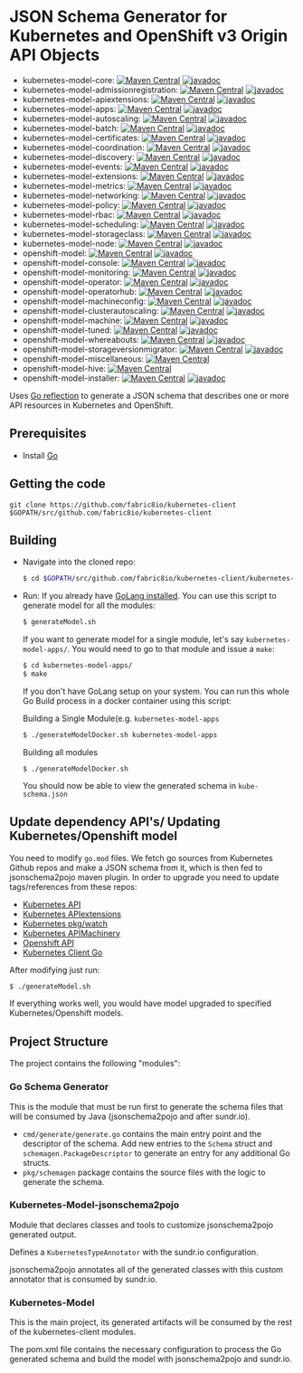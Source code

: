 # JSON Schema Generator for Kubernetes and OpenShift v3 Origin API Objects

* kubernetes-model-core: [![Maven Central](https://img.shields.io/maven-central/v/io.fabric8/kubernetes-model-core.svg?maxAge=2592000)](http://search.maven.org/#search%7Cga%7C1%7Cg%3Aio.fabric8%20a%3Akubernetes-model-core)
[![javadoc](https://javadoc.io/badge2/io.fabric8/kubernetes-model-core/javadoc.svg)](https://javadoc.io/doc/io.fabric8/kubernetes-model-core)
* kubernetes-model-admissionregistration: [![Maven Central](https://img.shields.io/maven-central/v/io.fabric8/kubernetes-model-admissionregistration.svg?maxAge=2592000)](http://search.maven.org/#search%7Cga%7C1%7Cg%3Aio.fabric8%20a%3Akubernetes-model-admissionregistration)
[![javadoc](https://javadoc.io/badge2/io.fabric8/kubernetes-model-admissionregistration/javadoc.svg)](https://javadoc.io/doc/io.fabric8/kubernetes-model-admissionregistration)
* kubernetes-model-apiextensions: [![Maven Central](https://img.shields.io/maven-central/v/io.fabric8/kubernetes-model-apiextensions.svg?maxAge=2592000)](http://search.maven.org/#search%7Cga%7C1%7Cg%3Aio.fabric8%20a%3Akubernetes-model-apiextensions)
[![javadoc](https://javadoc.io/badge2/io.fabric8/kubernetes-model-apiextensions/javadoc.svg)](https://javadoc.io/doc/io.fabric8/kubernetes-model-apiextensions)
* kubernetes-model-apps: [![Maven Central](https://img.shields.io/maven-central/v/io.fabric8/kubernetes-model-apps.svg?maxAge=2592000)](http://search.maven.org/#search%7Cga%7C1%7Cg%3Aio.fabric8%20a%3Akubernetes-model-apps)
[![javadoc](https://javadoc.io/badge2/io.fabric8/kubernetes-model-apps/javadoc.svg)](https://javadoc.io/doc/io.fabric8/kubernetes-model-apps)
* kubernetes-model-autoscaling: [![Maven Central](https://img.shields.io/maven-central/v/io.fabric8/kubernetes-model-autoscaling.svg?maxAge=2592000)](http://search.maven.org/#search%7Cga%7C1%7Cg%3Aio.fabric8%20a%3Akubernetes-model-autoscaling)
[![javadoc](https://javadoc.io/badge2/io.fabric8/kubernetes-model-autoscaling/javadoc.svg)](https://javadoc.io/doc/io.fabric8/kubernetes-model-autoscaling)
* kubernetes-model-batch: [![Maven Central](https://img.shields.io/maven-central/v/io.fabric8/kubernetes-model-batch.svg?maxAge=2592000)](http://search.maven.org/#search%7Cga%7C1%7Cg%3Aio.fabric8%20a%3Akubernetes-model-batch)
[![javadoc](https://javadoc.io/badge2/io.fabric8/kubernetes-model-batch/javadoc.svg)](https://javadoc.io/doc/io.fabric8/kubernetes-model-batch)
* kubernetes-model-certificates: [![Maven Central](https://img.shields.io/maven-central/v/io.fabric8/kubernetes-model-certificates.svg?maxAge=2592000)](http://search.maven.org/#search%7Cga%7C1%7Cg%3Aio.fabric8%20a%3Akubernetes-model-certificates)
[![javadoc](https://javadoc.io/badge2/io.fabric8/kubernetes-model-certificates/javadoc.svg)](https://javadoc.io/doc/io.fabric8/kubernetes-model-certificates)
* kubernetes-model-coordination: [![Maven Central](https://img.shields.io/maven-central/v/io.fabric8/kubernetes-model-coordination.svg?maxAge=2592000)](http://search.maven.org/#search%7Cga%7C1%7Cg%3Aio.fabric8%20a%3Akubernetes-model-coordination)
[![javadoc](https://javadoc.io/badge2/io.fabric8/kubernetes-model-coordination/javadoc.svg)](https://javadoc.io/doc/io.fabric8/kubernetes-model-coordination)
* kubernetes-model-discovery: [![Maven Central](https://img.shields.io/maven-central/v/io.fabric8/kubernetes-model-discovery.svg?maxAge=2592000)](http://search.maven.org/#search%7Cga%7C1%7Cg%3Aio.fabric8%20a%3Akubernetes-model-discovery)
[![javadoc](https://javadoc.io/badge2/io.fabric8/kubernetes-model-discovery/javadoc.svg)](https://javadoc.io/doc/io.fabric8/kubernetes-model-discovery)
* kubernetes-model-events: [![Maven Central](https://img.shields.io/maven-central/v/io.fabric8/kubernetes-model-events.svg?maxAge=2592000)](http://search.maven.org/#search%7Cga%7C1%7Cg%3Aio.fabric8%20a%3Akubernetes-model-events)
[![javadoc](https://javadoc.io/badge2/io.fabric8/kubernetes-model-events/javadoc.svg)](https://javadoc.io/doc/io.fabric8/kubernetes-model-events)
* kubernetes-model-extensions: [![Maven Central](https://img.shields.io/maven-central/v/io.fabric8/kubernetes-model-extensions.svg?maxAge=2592000)](http://search.maven.org/#search%7Cga%7C1%7Cg%3Aio.fabric8%20a%3Akubernetes-model-extensions)
[![javadoc](https://javadoc.io/badge2/io.fabric8/kubernetes-model-extensions/javadoc.svg)](https://javadoc.io/doc/io.fabric8/kubernetes-model-extensions)
* kubernetes-model-metrics: [![Maven Central](https://img.shields.io/maven-central/v/io.fabric8/kubernetes-model-metrics.svg?maxAge=2592000)](http://search.maven.org/#search%7Cga%7C1%7Cg%3Aio.fabric8%20a%3Akubernetes-model-metrics)
[![javadoc](https://javadoc.io/badge2/io.fabric8/kubernetes-model-metrics/javadoc.svg)](https://javadoc.io/doc/io.fabric8/kubernetes-model-metrics)
* kubernetes-model-networking: [![Maven Central](https://img.shields.io/maven-central/v/io.fabric8/kubernetes-model-networking.svg?maxAge=2592000)](http://search.maven.org/#search%7Cga%7C1%7Cg%3Aio.fabric8%20a%3Akubernetes-model-networking)
[![javadoc](https://javadoc.io/badge2/io.fabric8/kubernetes-model-networking/javadoc.svg)](https://javadoc.io/doc/io.fabric8/kubernetes-model-networking)
* kubernetes-model-policy: [![Maven Central](https://img.shields.io/maven-central/v/io.fabric8/kubernetes-model-policy.svg?maxAge=2592000)](http://search.maven.org/#search%7Cga%7C1%7Cg%3Aio.fabric8%20a%3Akubernetes-model-policy)
[![javadoc](https://javadoc.io/badge2/io.fabric8/kubernetes-model-policy/javadoc.svg)](https://javadoc.io/doc/io.fabric8/kubernetes-model-policy)
* kubernetes-model-rbac: [![Maven Central](https://img.shields.io/maven-central/v/io.fabric8/kubernetes-model-rbac.svg?maxAge=2592000)](http://search.maven.org/#search%7Cga%7C1%7Cg%3Aio.fabric8%20a%3Akubernetes-model-rbac)
[![javadoc](https://javadoc.io/badge2/io.fabric8/kubernetes-model-rbac/javadoc.svg)](https://javadoc.io/doc/io.fabric8/kubernetes-model-rbac)
* kubernetes-model-scheduling: [![Maven Central](https://img.shields.io/maven-central/v/io.fabric8/kubernetes-model-scheduling.svg?maxAge=2592000)](http://search.maven.org/#search%7Cga%7C1%7Cg%3Aio.fabric8%20a%3Akubernetes-model-scheduling)
[![javadoc](https://javadoc.io/badge2/io.fabric8/kubernetes-model-scheduling/javadoc.svg)](https://javadoc.io/doc/io.fabric8/kubernetes-model-scheduling)
* kubernetes-model-storageclass: [![Maven Central](https://img.shields.io/maven-central/v/io.fabric8/kubernetes-model-storageclass.svg?maxAge=2592000)](http://search.maven.org/#search%7Cga%7C1%7Cg%3Aio.fabric8%20a%3Akubernetes-model-storageclass)
[![javadoc](https://javadoc.io/badge2/io.fabric8/kubernetes-model-storageclass/javadoc.svg)](https://javadoc.io/doc/io.fabric8/kubernetes-model-storageclass)
* kubernetes-model-node: [![Maven Central](https://img.shields.io/maven-central/v/io.fabric8/kubernetes-model-node.svg?maxAge=2592000)](http://search.maven.org/#search%7Cga%7C1%7Cg%3Aio.fabric8%20a%3Akubernetes-model-node)
[![javadoc](https://javadoc.io/badge2/io.fabric8/kubernetes-model-node/javadoc.svg)](https://javadoc.io/doc/io.fabric8/kubernetes-model-node)
* openshift-model: [![Maven Central](https://img.shields.io/maven-central/v/io.fabric8/openshift-model.svg?maxAge=2592000)](http://search.maven.org/#search%7Cga%7C1%7Cg%3Aio.fabric8%20a%3Aopenshift-model)
[![javadoc](https://javadoc.io/badge2/io.fabric8/openshift-model/javadoc.svg)](https://javadoc.io/doc/io.fabric8/openshift-model)
* openshift-model-console: [![Maven Central](https://img.shields.io/maven-central/v/io.fabric8/openshift-model-console.svg?maxAge=2592000)](http://search.maven.org/#search%7Cga%7C1%7Cg%3Aio.fabric8%20a%3Aopenshift-model-console)
[![javadoc](https://javadoc.io/badge2/io.fabric8/openshift-model-console/javadoc.svg)](https://javadoc.io/doc/io.fabric8/openshift-model-console)
* openshift-model-monitoring: [![Maven Central](https://img.shields.io/maven-central/v/io.fabric8/openshift-model-monitoring.svg?maxAge=2592000)](http://search.maven.org/#search%7Cga%7C1%7Cg%3Aio.fabric8%20a%3Aopenshift-model-monitoring)
[![javadoc](https://javadoc.io/badge2/io.fabric8/openshift-model-monitoring/javadoc.svg)](https://javadoc.io/doc/io.fabric8/openshift-model-monitoring)
* openshift-model-operator: [![Maven Central](https://img.shields.io/maven-central/v/io.fabric8/openshift-model-operator.svg?maxAge=2592000)](http://search.maven.org/#search%7Cga%7C1%7Cg%3Aio.fabric8%20a%3Aopenshift-model-operator)
[![javadoc](https://javadoc.io/badge2/io.fabric8/openshift-model-operator/javadoc.svg)](https://javadoc.io/doc/io.fabric8/openshift-model-operator)
* openshift-model-operatorhub: [![Maven Central](https://img.shields.io/maven-central/v/io.fabric8/openshift-model-operatorhub.svg?maxAge=2592000)](http://search.maven.org/#search%7Cga%7C1%7Cg%3Aio.fabric8%20a%3Aopenshift-model-operatorhub)
[![javadoc](https://javadoc.io/badge2/io.fabric8/openshift-model-operatorhub/javadoc.svg)](https://javadoc.io/doc/io.fabric8/openshift-model-operatorhub)
* openshift-model-machineconfig: [![Maven Central](https://img.shields.io/maven-central/v/io.fabric8/openshift-model-machineconfig.svg?maxAge=2592000)](http://search.maven.org/#search%7Cga%7C1%7Cg%3Aio.fabric8%20a%3Aopenshift-model-machineconfig)
[![javadoc](https://javadoc.io/badge2/io.fabric8/openshift-model-machineconfig/javadoc.svg)](https://javadoc.io/doc/io.fabric8/openshift-model-machineconfig)
* openshift-model-clusterautoscaling: [![Maven Central](https://img.shields.io/maven-central/v/io.fabric8/openshift-model-clusterautoscaling.svg?maxAge=2592000)](http://search.maven.org/#search%7Cga%7C1%7Cg%3Aio.fabric8%20a%3Aopenshift-model-clusterautoscaling)
[![javadoc](https://javadoc.io/badge2/io.fabric8/openshift-model-clusterautoscaling/javadoc.svg)](https://javadoc.io/doc/io.fabric8/openshift-model-clusterautoscaling)
* openshift-model-machine: [![Maven Central](https://img.shields.io/maven-central/v/io.fabric8/openshift-model-machine.svg?maxAge=2592000)](http://search.maven.org/#search%7Cga%7C1%7Cg%3Aio.fabric8%20a%3Aopenshift-model-machine)
[![javadoc](https://javadoc.io/badge2/io.fabric8/openshift-model-machine/javadoc.svg)](https://javadoc.io/doc/io.fabric8/openshift-model-machine)
* openshift-model-tuned: [![Maven Central](https://img.shields.io/maven-central/v/io.fabric8/openshift-model-tuned.svg?maxAge=2592000)](http://search.maven.org/#search%7Cga%7C1%7Cg%3Aio.fabric8%20a%3Aopenshift-model-tuned)
[![javadoc](https://javadoc.io/badge2/io.fabric8/openshift-model-tuned/javadoc.svg)](https://javadoc.io/doc/io.fabric8/openshift-model-tuned)
* openshift-model-whereabouts: [![Maven Central](https://img.shields.io/maven-central/v/io.fabric8/openshift-model-whereabouts.svg?maxAge=2592000)](http://search.maven.org/#search%7Cga%7C1%7Cg%3Aio.fabric8%20a%3Aopenshift-model-whereabouts)
[![javadoc](https://javadoc.io/badge2/io.fabric8/openshift-model-whereabouts/javadoc.svg)](https://javadoc.io/doc/io.fabric8/openshift-model-whereabouts)
* openshift-model-storageversionmigrator: [![Maven Central](https://img.shields.io/maven-central/v/io.fabric8/openshift-model-storageversionmigrator.svg?maxAge=2592000)](http://search.maven.org/#search%7Cga%7C1%7Cg%3Aio.fabric8%20a%3Aopenshift-model-storageversionmigrator)
[![javadoc](https://javadoc.io/badge2/io.fabric8/openshift-model-storageversionmigrator/javadoc.svg)](https://javadoc.io/doc/io.fabric8/openshift-model-storageversionmigrator)
* openshift-model-miscellaneous: [![Maven Central](https://img.shields.io/maven-central/v/io.fabric8/openshift-model-miscellaneous.svg?maxAge=2592000)](http://search.maven.org/#search%7Cga%7C1%7Cg%3Aio.fabric8%20a%3Aopenshift-model-miscellaneous)
* openshift-model-hive: [![Maven Central](https://img.shields.io/maven-central/v/io.fabric8/openshift-model-hive.svg?maxAge=2592000)](http://search.maven.org/#search%7Cga%7C1%7Cg%3Aio.fabric8%20a%3Aopenshift-model-hive)
* openshift-model-installer: [![Maven Central](https://img.shields.io/maven-central/v/io.fabric8/openshift-model-installer.svg?maxAge=2592000)](http://search.maven.org/#search%7Cga%7C1%7Cg%3Aio.fabric8%20a%3Aopenshift-model-installer)
[![javadoc](https://javadoc.io/badge2/io.fabric8/openshift-model-miscellaneous/javadoc.svg)](https://javadoc.io/doc/io.fabric8/openshift-model-miscellaneous)

Uses [Go reflection](https://blog.golang.org/laws-of-reflection) to generate a JSON schema that describes one or more
API resources in Kubernetes and OpenShift.

## Prerequisites

- Install [Go](https://golang.org/doc/install)


## Getting the code

  ```
  git clone https://github.com/fabric8io/kubernetes-client $GOPATH/src/github.com/fabric8io/kubernetes-client
  ```


## Building

- Navigate into the cloned repo:

  ```bash
  $ cd $GOPATH/src/github.com/fabric8io/kubernetes-client/kubernetes-model-generator
  ```

- Run:
  If you already have [GoLang installed](https://golang.org/doc/install). You can use this script to generate model for all the modules:
  ```bash
  $ generateModel.sh
  ```
  If you want to generate model for a single module, let's say `kubernetes-model-apps/`. You would need to go to that module and issue a `make`:
  ```bash
  $ cd kubernetes-model-apps/
  $ make
  ```

  If you don't have GoLang setup on your system. You can run this whole Go Build process in a docker container using this script:

  Building a Single Module(e.g. `kubernetes-model-apps`
  ```bash
  $ ./generateModelDocker.sh kubernetes-model-apps
  ```
  Building all modules
  ```shell
  $ ./generateModelDocker.sh
  ```

  You should now be able to view the generated schema in `kube-schema.json`

## Update dependency API's/ Updating Kubernetes/Openshift model

You need to modify `go.mod` files. We fetch go sources from Kubernetes Github repos and make a
JSON schema from it, which is then fed to jsonschema2pojo maven plugin. In order to upgrade you need to update
tags/references from these repos:

- [Kubernetes API](https://github.com/kubernetes/api)
- [Kubernetes APIextensions](https://github.com/kubernetes/apiextensions-apiserver)
- [Kubernetes pkg/watch](https://github.com/kubernetes/kubernetes/tree/master/pkg/watch/json)
- [Kubernetes APIMachinery](https://github.com/kubernetes/apimachinery)
- [Openshift API](https://github.com/openshift/api)
- [Kubernetes Client Go](https://github.com/kubernetes/client-go)

After modifying just run:
```bash
$ ./generateModel.sh
```

If everything works well, you would have model upgraded to specified Kubernetes/Openshift models.

 ## Project Structure
 
 The project contains the following "modules":
 
 ### Go Schema Generator
 
 This is the module that must be run first to generate the schema files that will be consumed
 by Java (jsonschema2pojo and after sundr.io).
 
 - `cmd/generate/generate.go` contains the main entry point and the descriptor of the schema.
   Add new entries to the `Schema` struct and `schemagen.PackageDescriptor` to generate
   an entry for any additional Go structs.
 - `pkg/schemagen` package contains the source files with the logic to generate the schema.
 
 ### Kubernetes-Model-jsonschema2pojo
 
 Module that declares classes and tools to customize jsonschema2pojo generated output.
 
 Defines a `KubernetesTypeAnnotator` with the sundr.io configuration.
 
 jsonschema2pojo annotates all of the generated classes with this custom annotator
 that is consumed by sundr.io.
 
 ### Kubernetes-Model
 
 This is the main project, its generated artifacts will be consumed by the rest of the
 kubernetes-client modules.
 
 The pom.xml file contains the necessary configuration to process the Go generated
 schema and build the model with jsonschema2pojo and sundr.io.
